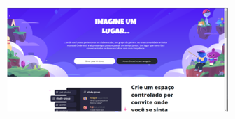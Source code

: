 ![](https://raw.githubusercontent.com/WesleyChristian/discord-desafio-css/main/Projeto%20Clone%20Discord.png)
